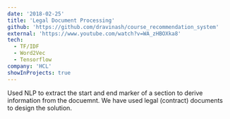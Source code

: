 ```yaml
---
date: '2018-02-25'
title: 'Legal Document Processing'
github: 'https://github.com/dravinash/course_recommendation_system'
external: 'https://www.youtube.com/watch?v=WA_zHBOXka8'
tech:
  - TF/IDF
  - Word2Vec
  - Tensorflow
company: 'HCL'
showInProjects: true
---
```


Used NLP to extract the start and end marker of a section to derive information from the docuemnt. We have used legal (contract) documents to design the solution.
